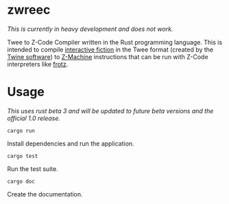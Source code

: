 # zwreec
*This is currently in heavy development and does not work.*

Twee to Z-Code Compiler written in the Rust programming language. This is intended to compile [interactive fiction](http://en.wikipedia.org/wiki/Interactive_fiction) in the Twee format (created by the [Twine software](http://en.wikipedia.org/wiki/Twine_(software))) to [Z-Machine](http://en.wikipedia.org/wiki/Z-machine) instructions that can be run with Z-Code interpreters like [frotz](http://frotz.sourceforge.net).

# Usage
*This uses rust beta 3 and will be updated to future beta versions and the official 1.0 release.*

`cargo run`

Install dependencies and run the application.

`cargo test`

Run the test suite.

`cargo doc`

Create the documentation.
